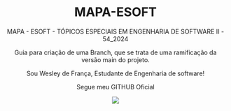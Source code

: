 <div align="center">
  
# MAPA-ESOFT
MAPA - ESOFT - TÓPICOS ESPECIAIS EM ENGENHARIA DE SOFTWARE II - 54_2024


Guia para criação de uma Branch, que se trata de uma ramificação da versão main do projeto.

Sou Wesley de França, Estudante de Engenharia de software!

Segue meu GITHUB Oficial

![](https://github.com/w3ssfs)

</div>
